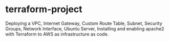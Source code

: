 # terraform-project

Deploying a VPC, Internet Gateway, Custom Route Table, Subnet, Security Groups, Network Interface, Ubuntu Server, Installing and enabling apache2 with Terraform to AWS as infrastructure as code.
